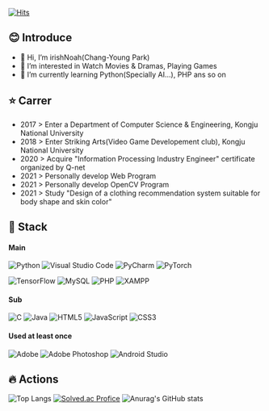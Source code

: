 [![Hits](https://hits.seeyoufarm.com/api/count/incr/badge.svg?url=https%3A%2F%2Fgithub.com%2FirishNoah&count_bg=%2379C83D&title_bg=%23DB0ED2&icon=&icon_color=%23E7E7E7&title=hits&edge_flat=false)](https://hits.seeyoufarm.com)

:blush: Introduce 
---------
- 👋 Hi, I’m irishNoah(Chang-Young Park)
- 👀 I’m interested in Watch Movies & Dramas, Playing Games
- 🌱 I’m currently learning Python(Specially AI...), PHP ans so on

:star: Carrer
------
- 2017 > Enter a Department of Computer Science & Engineering, Kongju National University
- 2018 > Enter Striking Arts(Video Game Developement club), Kongju National University
- 2020 > Acquire "Information Processing Industry Engineer" certificate organized by Q-net
- 2021 > Personally develop Web Program
- 2021 > Personally develop OpenCV Program
- 2021 > Study "Design of a clothing recommendation system suitable for body shape and skin color"

:rocket: Stack
-----
#### Main
![Python](https://img.shields.io/badge/Python-3776AB.svg?&style=for-the-badge&logo=Python&logoColor=yellow)
![Visual Studio Code](https://img.shields.io/badge/Visual%20Studio%20Code-007ACC.svg?&style=for-the-badge&logo=Visual%20Studio%20Code&logoColor=white)
![PyCharm](https://img.shields.io/badge/PyCharm-000000.svg?&style=for-the-badge&logo=PyCharm&logoColor=white)
![PyTorch](https://img.shields.io/badge/PyTorch-EE4C2C.svg?&style=for-the-badge&logo=PyTorch&logoColor=white)

![TensorFlow](https://img.shields.io/badge/TensorFlow-FF6F00.svg?&style=for-the-badge&logo=TensorFlow&logoColor=white)
![MySQL](https://img.shields.io/badge/MySQL-4479A1.svg?&style=for-the-badge&logo=MySQL&logoColor=white)
![PHP](https://img.shields.io/badge/PHP-777BB4.svg?&style=for-the-badge&logo=PHP&logoColor=white)
![XAMPP](https://img.shields.io/badge/XAMPP-FB7A24.svg?&style=for-the-badge&logo=XAMPP&logoColor=white)

#### Sub
![C](https://img.shields.io/badge/C-A8B9CC.svg?&style=for-the-badge&logo=C&logoColor=white)
![Java](https://img.shields.io/badge/Java-007396.svg?&style=for-the-badge&logo=Java&logoColor=white)
![HTML5](https://img.shields.io/badge/HTML5-E34F26.svg?&style=for-the-badge&logo=HTML5&logoColor=white)
![JavaScript](https://img.shields.io/badge/JavaScript-F7DF1E.svg?&style=for-the-badge&logo=JavaScript&logoColor=white)
![CSS3](https://img.shields.io/badge/CSS3-1572B6.svg?&style=for-the-badge&logo=CSS3&logoColor=white)

#### Used at least once
![Adobe](https://img.shields.io/badge/Adobe-FF0000.svg?&style=for-the-badge&logo=Adobe&logoColor=white)
![Adobe Photoshop](https://img.shields.io/badge/Adobe%20Photoshop-31A8FF.svg?&style=for-the-badge&logo=Adobe%20Photoshop&logoColor=white)
![Android Studio](https://img.shields.io/badge/Android%20Studio-3DDC84.svg?&style=for-the-badge&logo=Android%20Studio&logoColor=white)

:fire: Actions
-------
![Top Langs](https://github-readme-stats.vercel.app/api/top-langs/?username=irishNoah&layout=compact&theme=tokyonight)
[![Solved.ac Profice](http://mazassumnida.wtf/api/v2/generate_badge?boj=ckddud)](https://solved.ac/{handle})
![Anurag's GitHub stats](https://github-readme-stats.vercel.app/api?username=irishNoah&show_icons=true&theme=tokyonight)





<!---
irishNoah/irishNoah is a ✨ special ✨ repository because its `README.md` (this file) appears on your GitHub profile.
You can click the Preview link to take a look at your changes.
--->
